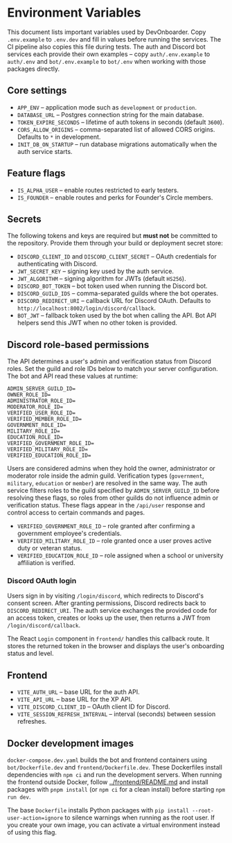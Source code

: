 # Environment Variables

This document lists important variables used by DevOnboarder. Copy
`.env.example` to `.env.dev` and fill in values before running the
services. The CI pipeline also copies this file during tests. The auth and
Discord bot services each provide their own examples &ndash; copy
`auth/.env.example` to `auth/.env` and `bot/.env.example` to `bot/.env`
when working with those packages directly.

## Core settings

- `APP_ENV` &ndash; application mode such as `development` or `production`.
- `DATABASE_URL` &ndash; Postgres connection string for the main database.
- `TOKEN_EXPIRE_SECONDS` &ndash; lifetime of auth tokens in seconds (default `3600`).
- `CORS_ALLOW_ORIGINS` &ndash; comma-separated list of allowed CORS origins. Defaults to `*` in development.
- `INIT_DB_ON_STARTUP` &ndash; run database migrations automatically when the auth service starts.

## Feature flags

- `IS_ALPHA_USER` &ndash; enable routes restricted to early testers.
- `IS_FOUNDER` &ndash; enable routes and perks for Founder's Circle members.

## Secrets

The following tokens and keys are required but **must not** be committed to
the repository. Provide them through your build or deployment secret store:

- `DISCORD_CLIENT_ID` and `DISCORD_CLIENT_SECRET` &ndash; OAuth credentials for
  authenticating with Discord.
- `JWT_SECRET_KEY` &ndash; signing key used by the auth service.
- `JWT_ALGORITHM` &ndash; signing algorithm for JWTs (default `HS256`).
- `DISCORD_BOT_TOKEN` &ndash; bot token used when running the Discord bot.
- `DISCORD_GUILD_IDS` &ndash; comma-separated guilds where the bot operates.
- `DISCORD_REDIRECT_URI` &ndash; callback URL for Discord OAuth. Defaults to
  `http://localhost:8002/login/discord/callback`.
- `BOT_JWT` &ndash; fallback token used by the bot when calling the API. Bot
  API helpers send this JWT when no other token is provided.

## Discord role-based permissions

The API determines a user's admin and verification status from Discord
roles. Set the guild and role IDs below to match your server
configuration. The bot and API read these values at runtime:

```
ADMIN_SERVER_GUILD_ID=
OWNER_ROLE_ID=
ADMINISTRATOR_ROLE_ID=
MODERATOR_ROLE_ID=
VERIFIED_USER_ROLE_ID=
VERIFIED_MEMBER_ROLE_ID=
GOVERNMENT_ROLE_ID=
MILITARY_ROLE_ID=
EDUCATION_ROLE_ID=
VERIFIED_GOVERNMENT_ROLE_ID=
VERIFIED_MILITARY_ROLE_ID=
VERIFIED_EDUCATION_ROLE_ID=
```

Users are considered admins when they hold the owner, administrator or
moderator role inside the admin guild. Verification types (`government`,
`military`, `education` or `member`) are resolved in the same way. The auth
service filters roles to the guild specified by `ADMIN_SERVER_GUILD_ID` before
resolving these flags, so roles from other guilds do not influence admin or
verification status. These flags appear in the `/api/user` response and control
access to certain commands and pages.

- `VERIFIED_GOVERNMENT_ROLE_ID` &ndash; role granted after confirming a
  government employee's credentials.
- `VERIFIED_MILITARY_ROLE_ID` &ndash; role granted once a user proves active
  duty or veteran status.
- `VERIFIED_EDUCATION_ROLE_ID` &ndash; role assigned when a school or
  university affiliation is verified.

### Discord OAuth login

Users sign in by visiting `/login/discord`, which redirects to Discord's consent
screen. After granting permissions, Discord redirects back to
`DISCORD_REDIRECT_URI`. The auth service exchanges the provided code for an
access token, creates or looks up the user, then returns a JWT from
`/login/discord/callback`.

The React `Login` component in `frontend/` handles this callback route. It
stores the returned token in the browser and displays the user's onboarding
status and level.

## Frontend

- `VITE_AUTH_URL` &ndash; base URL for the auth API.
- `VITE_API_URL` &ndash; base URL for the XP API.
- `VITE_DISCORD_CLIENT_ID` &ndash; OAuth client ID for Discord.
- `VITE_SESSION_REFRESH_INTERVAL` &ndash; interval (seconds) between session refreshes.

## Docker development images

`docker-compose.dev.yaml` builds the bot and frontend containers using
`bot/Dockerfile.dev` and `frontend/Dockerfile.dev`. These Dockerfiles install
dependencies with `npm ci` and run the development servers. When running the
frontend outside Docker, follow [../frontend/README.md](../frontend/README.md)
and install packages with `pnpm install` (or `npm ci` for a clean install) before
starting `npm run dev`.

The base `Dockerfile` installs Python packages with `pip install --root-user-action=ignore`
to silence warnings when running as the root user. If you create your own image,
you can activate a virtual environment instead of using this flag.
